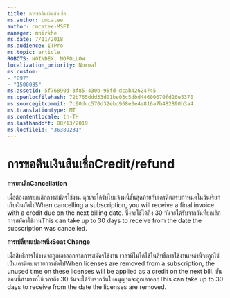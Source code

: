 ```yaml
---
title: การขอคืนเงินสินเชื่อ
ms.author: cmcatee
author: cmcatee-MSFT
manager: mnirkhe
ms.date: 7/11/2018
ms.audience: ITPro
ms.topic: article
ROBOTS: NOINDEX, NOFOLLOW
localization_priority: Normal
ms.custom:
- "897"
- "1500035"
ms.assetid: 5f76890d-3f85-430b-95fd-dcab42624745
ms.openlocfilehash: 72b765ddd33d01be03c5dbd44600670fd26e5370
ms.sourcegitcommit: 7c90dcc570d32ebd968e3e4e816a7b482890b3a4
ms.translationtype: MT
ms.contentlocale: th-TH
ms.lasthandoff: 08/13/2019
ms.locfileid: "36389231"
---
```

# <a name="creditrefund"></a><span data-ttu-id="9ad58-102">การขอคืนเงินสินเชื่อ</span><span class="sxs-lookup"><span data-stu-id="9ad58-102">Credit/refund</span></span>

<span data-ttu-id="9ad58-103">**การยกเลิก**</span><span class="sxs-lookup"><span data-stu-id="9ad58-103">**Cancellation**</span></span>
  
<span data-ttu-id="9ad58-104">เมื่อต้องการยกเลิกการสมัครใช้งาน คุณจะได้รับใบแจ้งหนี้ขั้นสุดท้ายกับเครดิตครบกำหนดในวันเรียกเก็บเงินถัดไป</span><span class="sxs-lookup"><span data-stu-id="9ad58-104">When cancelling a subscription, you will receive a final invoice with a credit due on the next billing date.</span></span> <span data-ttu-id="9ad58-105">ซึ่งจะใช้ได้ถึง 30 วันจะได้รับจากวันที่ยกเลิกการสมัครใช้งาน</span><span class="sxs-lookup"><span data-stu-id="9ad58-105">This can take up to 30 days to receive from the date the subscription was cancelled.</span></span>
  
<span data-ttu-id="9ad58-106">**การเปลี่ยนแปลงหนึ่ง**</span><span class="sxs-lookup"><span data-stu-id="9ad58-106">**Seat Change**</span></span>
  
<span data-ttu-id="9ad58-107">เมื่อสิทธิ์การใช้งานจะถูกเอาออกจากการสมัครใช้งาน เวลาที่ไม่ได้ใช้ในสิทธิ์การใช้งานเหล่านี้จะถูกใช้เป็นเครดิตบนรายการถัดไป</span><span class="sxs-lookup"><span data-stu-id="9ad58-107">When licenses are removed from a subscription, the unused time on these licenses will be applied as a credit on the next bill.</span></span> <span data-ttu-id="9ad58-108">ขั้นตอนนี้สามารถใช้เวลาถึง 30 วันจะได้รับจากวันใบอนุญาตจะถูกเอาออก</span><span class="sxs-lookup"><span data-stu-id="9ad58-108">This can take up to 30 days to receive from the date the licenses are removed.</span></span>